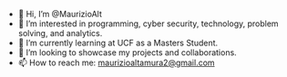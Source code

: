 - 👋 Hi, I’m @MaurizioAlt
- 👀 I’m interested in programming, cyber security, technology, problem solving, and analytics. 
- 🌱 I’m currently learning at UCF as a Masters Student.
- 💞️ I’m looking to showcase my projects and collaborations. 
- 📫 How to reach me: maurizioaltamura2@gmail.com

<!---
MaurizioAlt/MaurizioAlt is a ✨ special ✨ repository because its `README.md` (this file) appears on your GitHub profile.
You can click the Preview link to take a look at your changes.
--->
